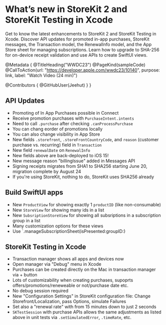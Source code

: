 # What’s new in StoreKit 2 and StoreKit Testing in Xcode

Get to know the latest enhancements to StoreKit 2 and StoreKit Testing in Xcode. Discover API updates for promoted in-app purchases, StoreKit messages, the Transaction model, the RenewalInfo model, and the App Store sheet for managing subscriptions. Learn how to upgrade to SHA-256 for on-device receipt validation and use APIs to create SwiftUI views.

@Metadata {
   @TitleHeading("WWDC23")
   @PageKind(sampleCode)
   @CallToAction(url: "https://developer.apple.com/wwdc23/10140", purpose: link, label: "Watch Video (24 min)")

   @Contributors {
      @GitHubUser(Jeehut)
   }
}



## API Updates
- Promoting of In App Purchases possible in Connect
- Receive promotion purchases with `PurchaseIntent.intents`
- Need to call `.purchase` after checking `.canProcessPurchase`
- You can chang eorder of promotions locally
- You can also change visibility in App Store
- New fields `.storefront`, `.storeFrontCountryCode`, and `reason` (customer purchase vs. recurring) field in `Transaction`
- New field `renewalDate` on `RenewalInfo`
- New fields above are back-deployed to iOS 15!
- New message reason "billingIssue" added in Messages API
- Signing receipts migrates from SHA1 to SHA256 starting June 20, migration complete by August 24
- If you're using StoreKit, nothing to do, StoreKit uses SHA256 already

## Build SwiftUI apps
- New `ProductView` for showing exactly 1 `productID` (like non-consumable)
- New `StoreView` for showing many ids in a list
- New `SubsriptionStoreView` for showing all subsriptions in a subscription group in a list
- Many customization options for these views
- Use `.manageSubscriptionSheet(isPresented:groupID:)

## StoreKit Testing in Xcode
- Transaction manager shows all apps and devices now
- Open manager via "Debug" menu in Xcode
- Purchases can be created directly on the Mac in transaction manager via + button
- Lots of customizability when creating purchases, supoprts offers/promotions/reneweable or not/purchase date etc.
- No debug session required
- New "Configuration Settings" in StoreKit configuration file: Change Storefront/Localization, pass Options, simulate Failures
- Set also a "renewal rate" with from 15 minutes down to just 2 seconds
- `SKTestSession` with purchase APIs allows the same adjustments as listed above in unit tests via `.setSimulatedError`, `.timeRate`, etc.

